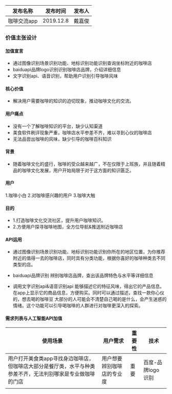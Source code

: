 |   发布名称  |  发布时间   |   发布人  |
| --- | --- | --- |
|   咖啡交流app  |  2019.12.8   |   戴嘉俊  |

### 价值主张设计

#### 加值宣言
- 通过图像识别场景识别功能、地标识别功能识别查询坐标附近的咖啡店
- baiduapi品牌logo识别识别咖啡店品牌，介绍详细信息
- 文字识别api、语音识别，帮助用户识别引导咖啡风味

#### 核心价值
- 解决用户需要咖啡的知识的迫切现象，推动咖啡文化的交流。

#### 用户痛点
- 没有一个了解咖啡知识的平台，缺少认知渠道
- 美食软件刷评现象严重，咖啡店水平参差不齐，难以寻到心仪的咖啡店
- 无法品尝出咖啡的风味，缺少引导的咖啡百科知识

#### 背景
- 随着咖啡文化的盛行，咖啡的受众越来越广，不在仅限于上班族，并且随着精品的咖啡文化发展，用户开始局限于对于这方面的知识匮乏。

#### 用户
1.咖啡小白 2.对咖啡感兴趣的用户 3.咖啡大触

#### 目的
- 1.打造咖啡文化交流社区，提升用户咖啡知识。
- 2.方便用户探寻咖啡地图，全方位导航&推送附近咖啡店

#### API运用
- 通过图像识别场景识别功能、地标识别功能识别你所在的地区位置，为你推荐附近的值得一去的咖啡店，同时具有分类功能，根据你喜好的咖啡种类去不同类型的店。

- baiduapi品牌识别
辨别咖啡店品牌，查出该品牌特色与水平等详细信息

- 调用文字识别api&语音识别api
能够描述它的特征风味，得出它的产品信息。在app上显示它的商品信息，方便购买。同时可以通过描述，查找一款你心仪的，想去喝的咖啡豆
大部分的人可能会不清楚自己喝的是什么，会产生迷惑的情绪。这个功能可以引导喝咖啡的人群进行对咖啡更深入的探索。

#### 需求列表与人工智能API加值
|  使用场景   |  用户需求   |   重要性  |    技术 |
| --- | --- | --- | --- |
|  用户打开美食类app寻找身边咖啡店，但咖啡店大部分是餐厅类，水平与种类参差不齐，无法判别哪家是专业做咖啡的门店   |  用户想要辨别咖啡店的专业度   |   重要  |   百度-品牌logo识别  |
|     |     |     |     |

